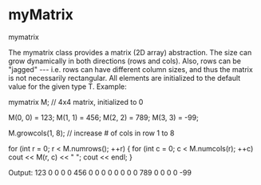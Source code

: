 # myMatrix
mymatrix

The mymatrix class provides a matrix (2D array) abstraction.
The size can grow dynamically in both directions (rows and 
cols).  Also, rows can be "jagged" --- i.e. rows can have 
different column sizes, and thus the matrix is not necessarily 
rectangular.  All elements are initialized to the default value
for the given type T.  Example:

  mymatrix<int>  M;  // 4x4 matrix, initialized to 0
  
  M(0, 0) = 123;
  M(1, 1) = 456;
  M(2, 2) = 789;
  M(3, 3) = -99;

  M.growcols(1, 8);  // increase # of cols in row 1 to 8

  for (int r = 0; r < M.numrows(); ++r)
  {
     for (int c = 0; c < M.numcols(r); ++c)
        cout << M(r, c) << " ";
     cout << endl;
  }

Output:
  123 0 0 0
  0 456 0 0 0 0 0 0
  0 0 789 0
  0 0 0 -99
